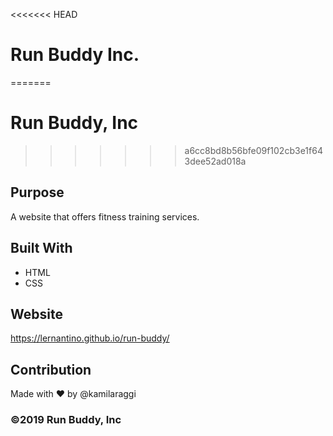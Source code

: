 <<<<<<< HEAD
# Run Buddy Inc.
=======
# Run Buddy, Inc
>>>>>>> a6cc8bd8b56bfe09f102cb3e1f643dee52ad018a

## Purpose
A website that offers fitness training services. 

## Built With
* HTML
* CSS

## Website
https://lernantino.github.io/run-buddy/

## Contribution
Made with ❤️ by @kamilaraggi

### ©️2019 Run Buddy, Inc 

